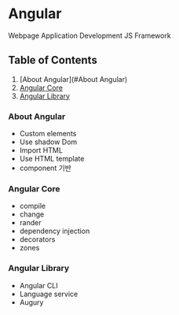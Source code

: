 # Angular
Webpage Application Development JS Framework


## Table of Contents

1. [About Angular](#About Angular)
1. [Angular Core](#Angular-Core)
1. [Angular Library](#Angular-Library)


### About Angular

- Custom elements
- Use shadow Dom
- Import HTML
- Use HTML template
- component 기반


### Angular Core

- compile
- change
- rander
- dependency injection
- decorators
- zones


### Angular Library
- Angular CLI
- Language service
- Augury
